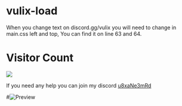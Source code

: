 # vulix-load
When you change text on discord.gg/vulix you will need to change in main.css left and top, You can find it on line 63 and 64.

# Visitor Count
  <img src="https://profile-counter.glitch.me/vulix-load/count.svg" />

If you need any help you can join my discord [u8xaNe3mRd](https://discord.gg/u8xaNe3mRd)

#![Preview](https://user-images.githubusercontent.com/104300989/180763883-14b29a4c-7e04-42d6-a831-bd533ae07bc9.png)
